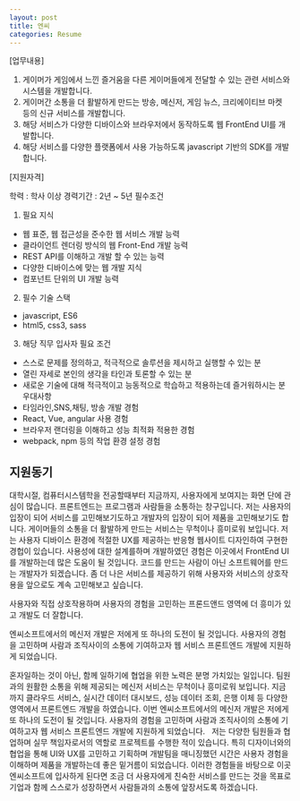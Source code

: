 ```yaml
---
layout: post
title: 엔씨
categories: Resume
---
```


[업무내용]

1. 게이머가 게임에서 느낀 즐거움을 다른 게이머들에게 전달할 수 있는 관련 서비스와 시스템을 개발합니다.
2. 게이머간 소통을 더 활발하게 만드는 방송, 메신저, 게임 뉴스, 크리에이티브 마켓 등의 신규 서비스를 개발합니다.
3. 해당 서비스가 다양한 디바이스와 브라우저에서 동작하도록 웹 FrontEnd UI를 개발합니다.
4. 해당 서비스를 다양한 플랫폼에서 사용 가능하도록 javascript 기반의 SDK를 개발합니다.

[지원자격]

학력 : 학사 이상
경력기간 : 2년 ~ 5년
필수조건
1. 필요 지식
- 웹 표준, 웹 접근성을 준수한 웹 서비스 개발 능력
- 클라이언트 렌더링 방식의 웹 Front-End 개발 능력
- REST API를 이해하고 개발 할 수 있는 능력
- 다양한 디바이스에 맞는 웹 개발 지식
- 컴포넌트 단위의 UI 개발 능력

2. 필수 기술 스택
- javascript, ES6
- html5, css3, sass


3. 해당 직무 입사자 필요 조건
- 스스로 문제를 정의하고, 적극적으로 솔루션을 제시하고 실행할 수 있는 분
- 열린 자세로 본인의 생각을 타인과 토론할 수 있는 분
- 새로운 기술에 대해 적극적이고 능동적으로 학습하고 적용하는데 즐거워하시는 분
우대사항
- 타임라인,SNS,채팅, 방송 개발 경험
- React, Vue, angular 사용 경험
- 브라우저 랜더링을 이해하고 성능 최적화 적용한 경험
- webpack, npm 등의 작업 환경 설정 경험



## 지원동기
대학시절, 컴퓨터시스템학을 전공할때부터 지금까지, 사용자에게 보여지는 화면 단에 관심이 많습니다. 프론트엔드는 프로그램과 사람들을 소통하는 창구입니다. 저는 사용자의 입장이 되어 서비스를 고민해보기도하고 개발자의 입장이 되어 제품을 고민해보기도 합니다. 게이머들의 소통을 더 활발하게 만드는 서비스는 무척이나 흥미로워 보입니다. 저는 사용자 디바이스 환경에 적절한 UX를 제공하는 반응형 웹사이트 디자인하여 구현한 경헙이 있습니다. 사용성에 대한 설계를하며 개발하였던 경험은 이곳에서 FrontEnd UI를 개발하는데 많은 도움이 될 것입니다. 코드를 만드는 사람이 아닌 소프트웨어를 만드는 개발자가 되겠습니다. 좀 더 나은 서비스를 제공하기 위해 사용자와 서비스의 상호작용을 앞으로도 계속 고민해보고 싶습니다. 


사용자와 직접 상호작용하며 사용자의 경험을 고민하는 프론드앤드 영역에 더 흥미가 있고 개발도 더 잘합니다. 

엔씨소프트에서의 메신저 개발은 저에게 또 하나의 도전이 될 것입니다. 사용자의 경험을 고민하며 사람과 조직사이의 소통에 기여하고자 웹 서비스 프론트엔드 개발에 지원하게 되었습니다.



혼자일하는 것이 아닌, 함께 일하기에 협업을 위한 노력은 분명 가치있는 일입니다. 팀원과의 원활한 소통을 위해 제공되는 메신저 서비스는 무척이나 흥미로워 보입니다. 지금까지 클라우드 서비스, 실시간 데이터 대시보드, 성능 데이터 조회, 은행 이체 등 다양한 영역에서 프론트엔드 개발을 하였습니다. 이번 엔씨소프트에서의 메신저 개발은 저에게 또 하나의 도전이 될 것입니다. 사용자의 경험을 고민하며 사람과 조직사이의 소통에 기여하고자 웹 서비스 프론트엔드 개발에 지원하게 되었습니다.
 
저는 다양한 팀원들과 협업하며 실무 책임자로서의 역할로 프로젝트를 수행한 적이 있습니다. 특히 디자이너와의 협업을 통해 UI와 UX를 고민하고 기획하며 개발팀을 매니징했던 시간은 사용자 경험을 이해하며 제품을 개발하는데 좋은 밑거름이 되었습니다. 이러한 경험들을 바탕으로 이곳 엔씨소프트에 입사하게 된다면 조금 더 사용자에게 친숙한 서비스를 만드는 것을 목표로 기업과 함께 스스로가 성장하면서 사람들과의 소통에 앞장서도록 하겠습니다.


